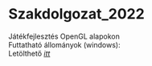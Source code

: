 # Szakdolgozat_2022
Játékfejlesztés OpenGL alapokon  
Futtatható állományok (windows):  
Letölthető *[itt](https://github.com/Fizzor96/Szakdolgozat_2022/releases/tag/Release)*

